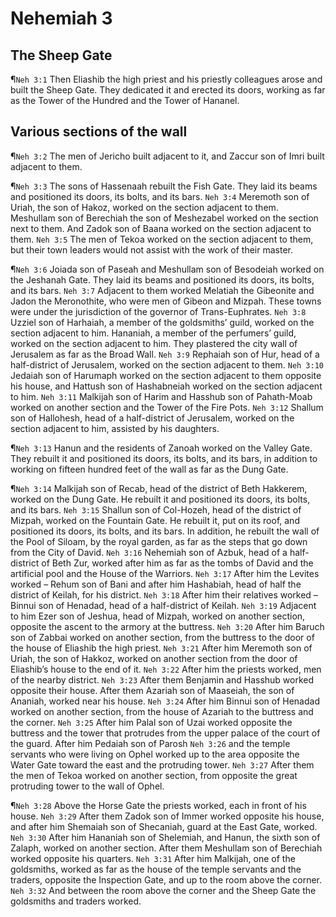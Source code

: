 # Nehemiah 3

## The Sheep Gate
¶`Neh 3:1` Then Eliashib the high priest and his priestly colleagues arose and built the Sheep Gate. They dedicated it and erected its doors, working as far as the Tower of the Hundred and the Tower of Hananel.

## Various sections of the wall
¶`Neh 3:2` The men of Jericho built adjacent to it, and Zaccur son of Imri built adjacent to them.

¶`Neh 3:3` The sons of Hassenaah rebuilt the Fish Gate. They laid its beams and positioned its doors, its bolts, and its bars.
`Neh 3:4` Meremoth son of Uriah, the son of Hakoz, worked on the section adjacent to them. Meshullam son of Berechiah the son of Meshezabel worked on the section next to them. And Zadok son of Baana worked on the section adjacent to them.
`Neh 3:5` The men of Tekoa worked on the section adjacent to them, but their town leaders would not assist with the work of their master.

¶`Neh 3:6` Joiada son of Paseah and Meshullam son of Besodeiah worked on the Jeshanah Gate. They laid its beams and positioned its doors, its bolts, and its bars.
`Neh 3:7` Adjacent to them worked Melatiah the Gibeonite and Jadon the Meronothite, who were men of Gibeon and Mizpah. These towns were under the jurisdiction of the governor of Trans-Euphrates.
`Neh 3:8` Uzziel son of Harhaiah, a member of the goldsmiths’ guild, worked on the section adjacent to him. Hananiah, a member of the perfumers’ guild, worked on the section adjacent to him. They plastered the city wall of Jerusalem as far as the Broad Wall.
`Neh 3:9` Rephaiah son of Hur, head of a half-district of Jerusalem, worked on the section adjacent to them.
`Neh 3:10` Jedaiah son of Harumaph worked on the section adjacent to them opposite his house, and Hattush son of Hashabneiah worked on the section adjacent to him.
`Neh 3:11` Malkijah son of Harim and Hasshub son of Pahath-Moab worked on another section and the Tower of the Fire Pots.
`Neh 3:12` Shallum son of Hallohesh, head of a half-district of Jerusalem, worked on the section adjacent to him, assisted by his daughters.

¶`Neh 3:13` Hanun and the residents of Zanoah worked on the Valley Gate. They rebuilt it and positioned its doors, its bolts, and its bars, in addition to working on fifteen hundred feet of the wall as far as the Dung Gate.

¶`Neh 3:14` Malkijah son of Recab, head of the district of Beth Hakkerem, worked on the Dung Gate. He rebuilt it and positioned its doors, its bolts, and its bars.
`Neh 3:15` Shallun son of Col-Hozeh, head of the district of Mizpah, worked on the Fountain Gate. He rebuilt it, put on its roof, and positioned its doors, its bolts, and its bars. In addition, he rebuilt the wall of the Pool of Siloam, by the royal garden, as far as the steps that go down from the City of David.
`Neh 3:16` Nehemiah son of Azbuk, head of a half-district of Beth Zur, worked after him as far as the tombs of David and the artificial pool and the House of the Warriors.
`Neh 3:17` After him the Levites worked – Rehum son of Bani and after him Hashabiah, head of half the district of Keilah, for his district.
`Neh 3:18` After him their relatives worked – Binnui son of Henadad, head of a half-district of Keilah.
`Neh 3:19` Adjacent to him Ezer son of Jeshua, head of Mizpah, worked on another section, opposite the ascent to the armory at the buttress.
`Neh 3:20` After him Baruch son of Zabbai worked on another section, from the buttress to the door of the house of Eliashib the high priest.
`Neh 3:21` After him Meremoth son of Uriah, the son of Hakkoz, worked on another section from the door of Eliashib’s house to the end of it.
`Neh 3:22` After him the priests worked, men of the nearby district.
`Neh 3:23` After them Benjamin and Hasshub worked opposite their house. After them Azariah son of Maaseiah, the son of Ananiah, worked near his house.
`Neh 3:24` After him Binnui son of Henadad worked on another section, from the house of Azariah to the buttress and the corner.
`Neh 3:25` After him Palal son of Uzai worked opposite the buttress and the tower that protrudes from the upper palace of the court of the guard. After him Pedaiah son of Parosh
`Neh 3:26` and the temple servants who were living on Ophel worked up to the area opposite the Water Gate toward the east and the protruding tower.
`Neh 3:27` After them the men of Tekoa worked on another section, from opposite the great protruding tower to the wall of Ophel.

¶`Neh 3:28` Above the Horse Gate the priests worked, each in front of his house.
`Neh 3:29` After them Zadok son of Immer worked opposite his house, and after him Shemaiah son of Shecaniah, guard at the East Gate, worked.
`Neh 3:30` After him Hananiah son of Shelemiah, and Hanun, the sixth son of Zalaph, worked on another section. After them Meshullam son of Berechiah worked opposite his quarters.
`Neh 3:31` After him Malkijah, one of the goldsmiths, worked as far as the house of the temple servants and the traders, opposite the Inspection Gate, and up to the room above the corner.
`Neh 3:32` And between the room above the corner and the Sheep Gate the goldsmiths and traders worked.
